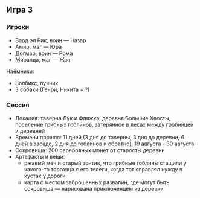 ## Игра 3


### Игроки
* Вард эл Рик, воин — Назар
* Амир, маг — Юра
* Догмар, воин — Рома
* Миранда, маг — Жан

Наёмники:
* Волбикс, лучник
* 3 собаки (Генри, Никита + ?)


### Сессия
* Локация: таверна Лук и Фляжка, деревня Большие Хвосты, поселение грибных гоблинов, затерянное в лесах между гробницей и деревней
* Времени прошло: 11 дней (3 дня до таверны, 3 дня до деревни, 6 дней в засаде, 2 дня до гоблинов и обратно), 19 августа - 30 августа
* Сокровища: 200 серебряных монет от старосты деревни
* Артефакты и вещи: 
  * ржавый меч и старый зонтик, что грибные гоблины стащили у какого-то торговца с его телеги, когда тот справлял нужду в кустах у дороги
  * карта с местом заброшенных развалин, где могут быть сокровища — нарисована приключенцем из деревни
  

